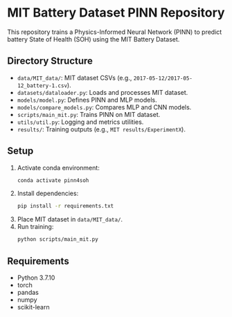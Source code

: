 # MIT Battery Dataset PINN Repository

This repository trains a Physics-Informed Neural Network (PINN) to predict battery State of Health (SOH) using the MIT Battery Dataset.

## Directory Structure
- `data/MIT_data/`: MIT dataset CSVs (e.g., `2017-05-12/2017-05-12_battery-1.csv`).
- `datasets/dataloader.py`: Loads and processes MIT dataset.
- `models/model.py`: Defines PINN and MLP models.
- `models/compare_models.py`: Compares MLP and CNN models.
- `scripts/main_mit.py`: Trains PINN on MIT dataset.
- `utils/util.py`: Logging and metrics utilities.
- `results/`: Training outputs (e.g., `MIT results/ExperimentX`).

## Setup
1. Activate conda environment:
   ```bash
   conda activate pinn4soh
   ```
2. Install dependencies:
   ```bash
   pip install -r requirements.txt
   ```
3. Place MIT dataset in `data/MIT_data/`.
4. Run training:
   ```bash
   python scripts/main_mit.py
   ```

## Requirements
- Python 3.7.10
- torch
- pandas
- numpy
- scikit-learn